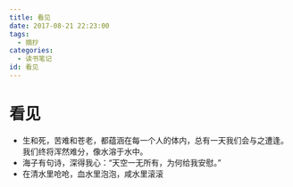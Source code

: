 ```yaml
---
title: 看见
date: 2017-08-21 22:23:00
tags:
  - 摘抄
categories:
  - 读书笔记
id: 看见
---
```


# 看见

- 生和死，苦难和苍老，都蕴涵在每一个人的体内，总有一天我们会与之遭逢。我们终将浑然难分，像水溶于水中。
- 海子有句诗，深得我心：“天空一无所有，为何给我安慰。”
- 在清水里呛呛，血水里泡泡，咸水里滚滚
